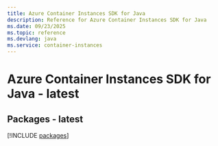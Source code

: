 ```yaml
---
title: Azure Container Instances SDK for Java
description: Reference for Azure Container Instances SDK for Java
ms.date: 09/23/2025
ms.topic: reference
ms.devlang: java
ms.service: container-instances
---
```

# Azure Container Instances SDK for Java - latest
## Packages - latest
[!INCLUDE [packages](container-instances-index.md)]